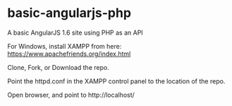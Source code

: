 # basic-angularjs-php
A basic AngularJS 1.6 site using PHP as an API

For Windows, install XAMPP from here: https://www.apachefriends.org/index.html

Clone, Fork, or Download the repo.

Point the httpd.conf in the XAMPP control panel to the location of the repo.

Open browser, and point to http://localhost/


